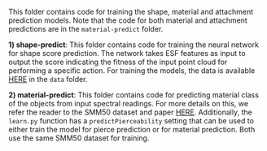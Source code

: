 This folder contains code for training the shape, material and attachment prediction models. Note that the code for both material and attachment predictions are in the `material-predict` folder.

**1) shape-predict**: This folder contains code for training the neural network for shape score prediction. The network takes ESF features as input to output the score indicating the fitness of the input point cloud for performing a specific action. For training the models, the data is available [HERE](https://github.com/NithinShrivatsav/Tool-Substitution-with-Shape-and-Material-ReasoningUsing-Dual-Neural-Networks) in the `data` folder. 

**2) material-predict**: This folder contains code for predicting material class of the objects from input spectral readings. For more details on this, we refer the reader to the SMM50 dataset and paper [HERE](https://github.com/Healthcare-Robotics/smm50). Additionally, the `learn.py` function has a `predictPierceability` setting that can be used to either train the model for pierce prediction or for material prediction. Both use the same SMM50 dataset for training. 
